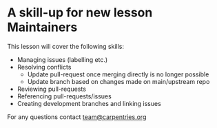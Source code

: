 # A skill-up for new lesson Maintainers

This lesson will cover the following skills: 

- Managing issues (labelling etc.)
- Resolving conflicts
  - Update pull-request once merging directly is no longer possible
  - Update branch based on changes made on main/upstream repo
- Reviewing pull-requests
- Referencing pull-requests/issues 
- Creating development branches and linking issues

For any questions contact team@carpentries.org

